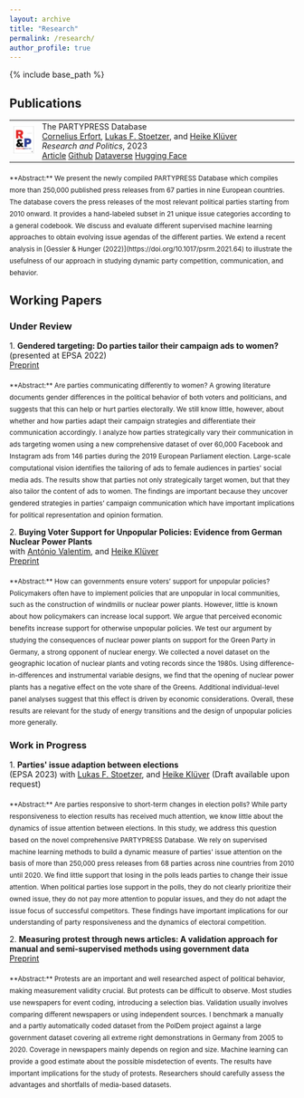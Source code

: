 ```yaml
---
layout: archive
title: "Research"
permalink: /research/
author_profile: true
---
```


{% include base_path %}

## Publications

<table style="border:none">
<tr>
<td width="10%" style="border:none">
  <img src="/files/57369_RAP.jpg" href="https://doi.org/10.1177/20531680231183512">

</td>
  <td style="border:none">
    The PARTYPRESS Database <br>
    <ins>Cornelius Erfort</ins>, <a href="https://www.lukas-stoetzer.org">Lukas F. Stoetzer</a>, and <a href="http://www.heike-kluever.com">Heike Klüver</a> <br>
<i>Research and Politics</i>, 2023 <br>
     <a href="https://doi.org/10.1177/20531680231183512" class="btn btn-sm z-depth-0" role="button" rel="external nofollow noopener" target="_blank">Article</a>
                                        <a href="https://github.com/cornelius-erfort/partypress" class="btn btn-sm z-depth-0" role="button" rel="external nofollow noopener" target="_blank">Github</a>
                                        <a href="https://doi.org/10.7910/DVN/OINX7Q" class="btn btn-sm z-depth-0" role="button" rel="external nofollow noopener" target="_blank">Dataverse</a>
                                        <a href="https://huggingface.co/partypress/partypress-multilingual" class="btn btn-sm z-depth-0" role="button" rel="external nofollow noopener" target="_blank">Hugging Face</a>
</td>
</tr>
</table>
                     

<sub>
**Abstract:** We present the newly compiled PARTYPRESS Database which compiles more than 250,000 published press releases from 67 parties in nine European countries. The database covers the press releases of the most relevant political parties starting from 2010 onward. It provides a hand-labeled subset in 21 unique issue categories according to a general codebook. We discuss and evaluate different supervised machine learning approaches to obtain evolving issue agendas of the different parties. We extend a recent analysis in [Gessler & Hunger (2022)](https://doi.org/10.1017/psrm.2021.64) to illustrate the usefulness of our approach in studying dynamic party competition, communication, and behavior.
</sub>

## Working Papers

### Under Review

1\. **Gendered targeting: Do parties tailor their campaign ads to women?** <br>(presented at EPSA 2022) <br> <a href="https://osf.io/5vs9b/" class="btn btn-sm z-depth-0" role="button" rel="external nofollow noopener" target="_blank">Preprint</a>

<sub>
**Abstract:** Are parties communicating differently to women? A growing literature documents gender differences in the political behavior of both voters and politicians, and suggests that this can help or hurt parties electorally. We still know little, however, about whether and how parties adapt their campaign strategies and differentiate their communication accordingly. I analyze how parties strategically vary their communication in ads targeting women using a new comprehensive dataset of over 60,000 Facebook and Instagram ads from 146 parties during the 2019 European Parliament election. Large-scale computational vision identifies the tailoring of ads to female audiences in parties' social media ads. The results show that parties not only strategically target women, but that they also tailor the content of ads to women. The findings are important because they uncover gendered strategies in parties’ campaign communication which have important implications for political representation and opinion formation.
</sub>

2\. **Buying Voter Support for Unpopular Policies: Evidence from German Nuclear Power Plants** <br>with [António Valentim](https://antoniovalentim.github.io), and [Heike Klüver](http://heike-kluever.com/) <br> <a href="https://osf.io/jnarh/" class="btn btn-sm z-depth-0" role="button" rel="external nofollow noopener" target="_blank">Preprint</a>

<sub>
**Abstract:** How can governments ensure voters’ support for unpopular policies? Policymakers often have to implement policies that are unpopular in local communities, such as the construction of windmills or nuclear power plants. However, little is known about how policymakers can increase local support. We argue that perceived economic benefits increase support for otherwise unpopular policies. We test our argument by studying the consequences of nuclear power plants on support for the Green Party in Germany, a strong opponent of nuclear energy. We collected a novel dataset on the geographic location of nuclear plants and voting records since the 1980s. Using difference-in-differences and instrumental variable designs, we find that the opening of nuclear power plants has a negative effect on the vote share of the Greens. Additional individual-level panel analyses suggest that this effect is driven by economic considerations. Overall, these results are relevant for the study of energy transitions and the design of unpopular policies more generally.
</sub>

### Work in Progress

1\. **Parties' issue adaption between elections**<br> (EPSA 2023) with [Lukas F. Stoetzer](http://lukas-stoetzer.org/), and [Heike Klüver](http://heike-kluever.com/)
(Draft available upon request)

<sub>
**Abstract:** Are parties responsive to short-term changes in election polls? While party responsiveness to election results has received much attention, we know little about the dynamics of issue attention between elections. In this study, we address this question based on the novel comprehensive PARTYPRESS Database. We rely on supervised machine learning methods to build a dynamic measure of parties' issue attention on the basis of more than 250,000 press releases from 68 parties across nine countries from 2010 until 2020. We find little support that losing in the polls leads parties to change their issue attention. When political parties lose support in the polls, they do not clearly prioritize their owned issue, they do not pay more attention to popular issues, and they do not adapt the issue focus of successful competitors. These findings have important implications for our understanding of party responsiveness and the dynamics of electoral competition.
</sub>

2\. **Measuring protest through news articles: A validation approach for manual and semi-supervised methods using government data**  <br> <a href="https://osf.io/g9t8y/" class="btn btn-sm z-depth-0" role="button" rel="external nofollow noopener" target="_blank">Preprint</a>

<sub>
**Abstract:** Protests are an important and well researched aspect of political behavior, making measurement validity crucial. But protests can be difficult to observe. Most studies use newspapers for event coding, introducing a selection bias. Validation usually involves comparing different newspapers or using independent sources. I benchmark a manually and a partly automatically coded dataset from the PolDem project against a large government dataset covering all extreme right demonstrations in Germany from 2005 to 2020. Coverage in newspapers mainly depends on region and size. Machine learning can provide a good estimate about the possible misdetection of events. The results have important implications for the study of protests. Researchers should carefully assess the advantages and shortfalls of media-based datasets.
</sub>
